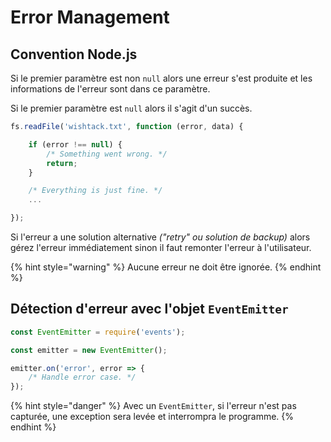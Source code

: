 # Error Management

## Convention Node.js

Si le premier paramètre est non `null` alors une erreur s'est produite et les informations de l'erreur sont dans ce paramètre.

Si le premier paramètre est `null` alors il s'agit d'un succès.

```javascript
fs.readFile('wishtack.txt', function (error, data) {

    if (error !== null) {
        /* Something went wrong. */
        return;
    }

    /* Everything is just fine. */
    ...

});

```

Si l'erreur a une solution alternative _\("retry" ou solution de backup\)_ alors gérez l'erreur immédiatement sinon il faut remonter l'erreur à l'utilisateur.

{% hint style="warning" %}
Aucune erreur ne doit être ignorée.
{% endhint %}

## Détection d'erreur avec l'objet `EventEmitter`

```javascript
const EventEmitter = require('events');

const emitter = new EventEmitter();

emitter.on('error', error => {
    /* Handle error case. */
});
```

{% hint style="danger" %}
Avec un `EventEmitter`, si l'erreur n'est pas capturée, une exception sera levée et interrompra le programme.
{% endhint %}

